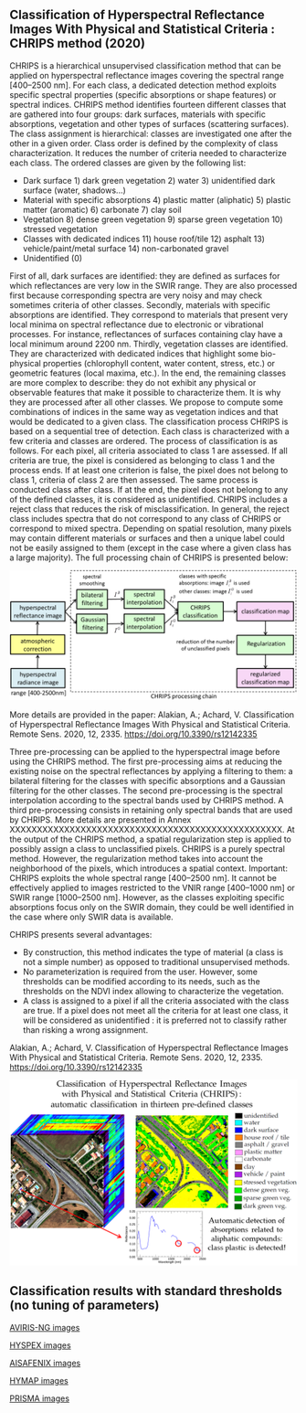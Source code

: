 ## Classification of Hyperspectral Reflectance Images With Physical and Statistical Criteria : CHRIPS method (2020)

CHRIPS is a hierarchical unsupervised classification method that can be applied on hyperspectral reflectance images covering the spectral range [400–2500 nm]. For each class, a dedicated detection method exploits specific spectral properties (specific absorptions or shape features) or spectral indices. CHRIPS method identifies fourteen different classes that are gathered into four groups: dark surfaces, materials with specific absorptions, vegetation and other types of surfaces (scattering surfaces). The class assignment is hierarchical: classes are investigated one after the other in a given order. Class order is defined by the complexity of class characterization. It reduces the number of criteria needed to characterize each class. 
The ordered classes are given by the following list:
-  Dark surface
   1\) dark green vegetation
   2) water
   3) unidentified dark surface (water, shadows...)
-  Material with specific absorptions
   4) plastic matter (aliphatic)
   5) plastic matter (aromatic)
   6) carbonate
   7) clay soil
-  Vegetation
   8) dense green vegetation
   9) sparse green vegetation
   10) stressed vegetation
-  Classes with dedicated indices
   11) house roof/tile
   12) asphalt
   13) vehicle/paint/metal surface
   14) non-carbonated gravel
-  Unidentified (0)

First of all, dark surfaces are identified: they are defined as surfaces for which reflectances are very low in the SWIR range. They are also processed first because corresponding spectra are very noisy and may check sometimes criteria of other classes. Secondly, materials with specific absorptions are identified. They correspond to materials that present very local minima on spectral reflectance due to electronic or vibrational processes. For instance, reflectances of surfaces containing clay have a local minimum around 2200 nm. Thirdly, vegetation classes are identified. They are characterized with dedicated indices that highlight some bio-physical properties (chlorophyll content, water content, stress, etc.) or geometric features (local maxima, etc.). 
In the end, the remaining classes are more complex to describe: they do not exhibit any physical or observable features that make it possible to characterize them. It is why they are processed after all other classes. We propose to compute some combinations of indices in the same way as vegetation indices and that would be dedicated to a given class. The classification process CHRIPS is based on a sequential tree of detection. Each class is characterized with a few criteria and classes are ordered. The process of classification is as follows. For each pixel, all criteria associated to class 1 are assessed. If all criteria are true, the pixel is considered as belonging to class 1 and the process ends. If at least one criterion is false, the pixel does not belong to class 1, criteria of class 2 are then assessed. The same process is conducted class after class. If at the end, the pixel does not belong to any of the defined classes, it is considered as unidentified. CHRIPS includes a reject class that reduces the risk of misclassification. In general, the reject class includes spectra that do not correspond to any class of CHRIPS or correspond to mixed spectra. Depending on spatial resolution, many pixels may contain different materials or surfaces and then a unique label could not be easily assigned to them (except in the case where a given class has a large majority). The full processing chain of CHRIPS is presented below: 

<p align="\center">
  <img src="Complements/schema_CHRIPS.png" width="700" />
</p>

More details are provided in the paper: 
Alakian, A.; Achard, V. Classification of Hyperspectral Reflectance Images With Physical and Statistical Criteria. Remote Sens. 2020, 12, 2335. https://doi.org/10.3390/rs12142335


Three pre-processing can be applied to the hyperspectral image before using the CHRIPS method. The first pre-processing aims at reducing the existing noise on the spectral reflectances by applying a filtering to them: a bilateral filtering for the classes with specific absorptions and a Gaussian filtering for the other classes. The second pre-processing is the spectral interpolation according to the spectral bands used by CHRIPS method. A third pre-processing consists in retaining only spectral bands that are used by CHRIPS. More details are presented in Annex XXXXXXXXXXXXXXXXXXXXXXXXXXXXXXXXXXXXXXXXXXXXXXXXXX. At the output of the CHRIPS method, a spatial regularization step is applied to possibly assign a class to unclassified pixels. CHRIPS is a purely spectral method. However, the regularization method takes into account the neighborhood of the pixels, which introduces a spatial context. 
Important: CHRIPS exploits the whole spectral range [400–2500 nm]. It cannot be effectively applied to images restricted to the VNIR range [400–1000 nm] or SWIR range [1000–2500 nm]. However, as the classes exploiting specific absorptions focus only on the SWIR domain, they could be well identified in the case where only SWIR data is available. 

CHRIPS presents several advantages: 
- By construction, this method indicates the type of material (a class is not a simple number) as opposed to traditional unsupervised methods. 
- No parameterization is required from the user. However, some thresholds can be modified according to its needs, such as the thresholds on the NDVI index allowing to characterize the vegetation. 
- A class is assigned to a pixel if all the criteria associated with the class are true. If a pixel does not meet all the criteria for at least one class, it will be considered as unidentified : it is preferred not to classify rather than risking a wrong assignment. 


Alakian, A.; Achard, V. Classification of Hyperspectral Reflectance Images With Physical and Statistical Criteria. Remote Sens. 2020, 12, 2335. https://doi.org/10.3390/rs12142335

<p align="\center">
  <img src="Complements/Graphical_Abstract_CHRIPS.png" width="700" />
</p>

## Classification results with standard thresholds (no tuning of parameters)

[AVIRIS-NG images](visu_images_AVIRIS_NG.md)

[HYSPEX images](visu_images_HYSPEX.md)

[AISAFENIX images](visu_images_AISAFENIX.md)

[HYMAP images](visu_images_HYMAP.md)

[PRISMA images](visu_images_PRISMA.md)
